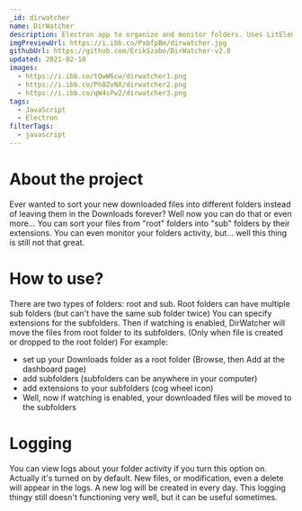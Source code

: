 ```yaml
---
_id: dirwatcher
name: DirWatcher
description: Electron app to organize and monitor folders. Uses LitElement inside Electron.
imgPreviewUrl: https://i.ibb.co/PxbfpBm/dirwatcher.jpg
githubUrl: https://github.com/ErikSzabo/DirWatcher-v2.0
updated: 2021-02-10
images:
  - https://i.ibb.co/tQwW6cw/dirwatcher1.png
  - https://i.ibb.co/Ph8ZvNX/dirwatcher2.png
  - https://i.ibb.co/qW4sPw2/dirwatcher3.png
tags:
  - JavaScript
  - Electron
filterTags:
  - javascript
---
```


# About the project

Ever wanted to sort your new downloaded files into different folders instead of leaving them in the Downloads forever? Well now you can do that or even more... You can sort your files from "root" folders into "sub" folders by their extensions. You can even monitor your folders activity, but... well this thing is still not that great.

# How to use?

There are two types of folders: root and sub. Root folders can have multiple sub folders (but can't have the same sub folder twice) You can specify extensions for the subfolders. Then if watching is enabled, DirWatcher will move the files from root folder to its subfolders. (Only when file is created or dropped to the root folder) For example:

- set up your Downloads folder as a root folder (Browse, then Add at the dashboard page)
- add subfolders (subfolders can be anywhere in your computer)
- add extensions to your subfolders (cog wheel icon)
- Well, now if watching is enabled, your downloaded files will be moved to the subfolders

# Logging

You can view logs about your folder activity if you turn this option on. Actually it's turned on by default. New files, or modification, even a delete will appear in the logs. A new log will be created in every day. This logging thingy still doesn't functioning very well, but it can be useful sometimes.
